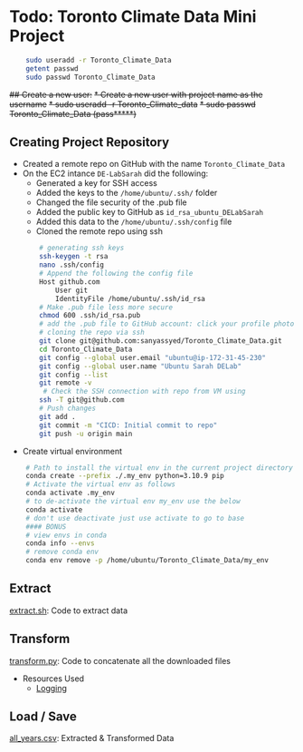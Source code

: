 # Todo: Toronto Climate Data Mini Project
```bash
    sudo useradd -r Toronto_Climate_Data
    getent passwd
    sudo passwd Toronto_Climate_Data
```

~~## Create a new user:~~
~~* Create a new user with project name as the username~~
~~* sudo useradd -r Toronto_Climate_data~~
~~* sudo passwd Toronto_Climate_Data (pass*****)~~

## Creating Project Repository
* Created a remote repo on GitHub with the name `Toronto_Climate_Data`
* On the EC2 intance `DE-LabSarah` did the following:
    * Generated a key for SSH access
    * Added the keys to the `/home/ubuntu/.ssh/` folder
    * Changed the file security of the .pub file
    * Added the public key to GitHub as `id_rsa_ubuntu_DELabSarah`
    * Added this data to the `/home/ubuntu/.ssh/config` file
    * Cloned the remote repo using ssh
    ```bash
        # generating ssh keys    
        ssh-keygen -t rsa
        nano .ssh/config
        # Append the following the config file
        Host github.com
            User git
            IdentityFile /home/ubuntu/.ssh/id_rsa
        # Make .pub file less more secure 
        chmod 600 .ssh/id_rsa.pub
        # add the .pub file to GitHub account: click your profile photo -> Settings-> SSH and GPG keys -> New SSH key or Add SSH key
        # cloning the repo via ssh
        git clone git@github.com:sanyassyed/Toronto_Climate_Data.git
        cd Toronto_Climate_Data
        git config --global user.email "ubuntu@ip-172-31-45-230"
        git config --global user.name "Ubuntu Sarah DELab"
        git config --list
        git remote -v
         # Check the SSH connection with repo from VM using
        ssh -T git@github.com
        # Push changes
        git add .
        git commit -m "CICD: Initial commit to repo"
        git push -u origin main
    ```
* Create virtual environment
```bash
    # Path to install the virtual env in the current project directory with python 3.10 and pip
    conda create --prefix ./.my_env python=3.10.9 pip 
    # Activate the virtual env as follows
    conda activate .my_env 
    # to de-activate the virtual env my_env use the below 
    conda activate 
    # don't use deactivate just use activate to go to base
    #### BONUS
    # view envs in conda
    conda info --envs
    # remove conda env
    conda env remove -p /home/ubuntu/Toronto_Climate_Data/my_env
```
## Extract
[extract.sh](./script/extract.sh): Code to extract data
## Transform
[transform.py](./script/transform.py): Code to concatenate all the downloaded files
* Resources Used
    - [Logging](https://youtu.be/pxuXaaT1u3k?si=IVrjperd6hDus-x4)
## Load / Save
[all_years.csv](./all_years.csv): Extracted & Transformed Data